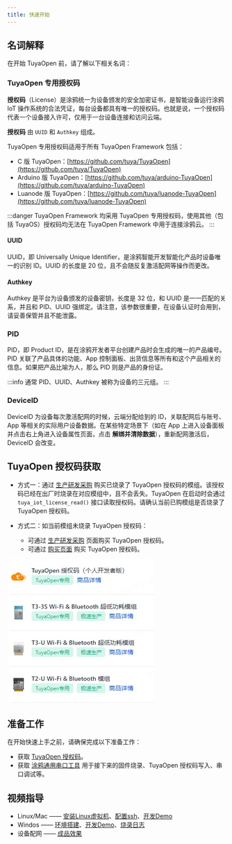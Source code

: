 ```yaml
---
title: 快速开始
---
```


## 名词解释

在开始 TuyaOpen 前，请了解以下相关名词：

### TuyaOpen 专用授权码

**授权码**（License）是涂鸦统一为设备颁发的安全加密证书，是智能设备运行涂鸦 IoT 操作系统的合法凭证，每台设备都具有唯一的授权码。也就是说，一个授权码代表一个设备接入许可，仅用于一台设备连接和访问云端。

**授权码** 由 `UUID` 和 `Authkey` 组成。

TuyaOpen 专用授权码适用于所有 TuyaOpen Framework 包括：
- C 版 TuyaOpen：[https://github.com/tuya/TuyaOpen](https://github.com/tuya/TuyaOpen)
- Arduino 版 TuyaOpen：[https://github.com/tuya/arduino-TuyaOpen](https://github.com/tuya/arduino-TuyaOpen)
- Luanode 版 TuyaOpen：[https://github.com/tuya/luanode-TuyaOpen](https://github.com/tuya/luanode-TuyaOpen)

:::danger
TuyaOpen Framework 均采用 TuyaOpen 专用授权码，使用其他（包括 TuyaOS）授权码均无法在 TuyaOpen Framework 中用于连接涂鸦云。
:::

#### UUID

UUID，即 Universally Unique Identifier，是涂鸦智能开发智能化产品时设备唯一的识别 ID。UUID 的长度是 20 位，且不会随反复激活配网等操作而更改。

#### Authkey

Authkey 是平台为设备颁发的设备密钥，长度是 32 位，和 UUID 是一一匹配的关系，并且和 PID、UUID 强绑定。请注意，该参数很重要，在设备认证时会用到，请妥善保管并且不能泄露。

### PID

PID，即 Product ID，是在涂鸦开发者平台创建产品时会生成的唯一的产品编号。PID 关联了产品具体的功能、App 控制面板、出货信息等所有和这个产品相关的信息。如果把产品比喻为人，那么 PID 则是产品的身份证。

:::info
通常 PID、UUID、Authkey 被称为设备的三元组。
:::

### DeviceID

DeviceID 为设备每次激活配网的时候，云端分配给到的 ID，关联配网后与账号、App 等相关的实际用户设备数据。在某些特定场景下（如在 App 上进入设备面板并点击右上角进入设备属性页面，点击 **解绑并清除数据**），重新配网激活后，DeviceID 会改变。


## TuyaOpen 授权码获取

- 方式一：通过 [生产研发采购](https://platform.tuya.com/purchase/index?type=6) 购买已烧录了 TuyaOpen 授权码的模组。该授权码已经在出厂时烧录在对应模组中，且不会丢失。TuyaOpen 在启动时会通过 `tuya_iot_license_read()` 接口读取授权码。请确认当前已购模组是否烧录了 TuyaOpen 授权码。

- 方式二：如当前模组未烧录 TuyaOpen 授权码：
  - 可通过 [生产研发采购](https://platform.tuya.com/purchase/index?type=6) 页面购买 TuyaOpen 授权码。
  - 可通过 [购买页面](https://item.taobao.com/item.htm?ft=t&id=911596682625&spm=a21dvs.23580594.0.0.621e2c1bzX1OIP) 购买 TuyaOpen 授权码。

![授权码](/images/zh/authorization_code.png)

## 准备工作

在开始快速上手之前，请确保完成以下准备工作：

- 获取 [TuyaOpen 授权码](#tuyaopen授权码获取)。
- 获取 [涂鸦通用串口工具](https://www.tuyaopen.ai/zh/tools/tyutool) 用于接下来的固件烧录、TuyaOpen 授权码写入、串口调试等。

## 视频指导

- Linux/Mac —— [安装Linux虚拟机](https://www.bilibili.com/video/BV1vHaPziErs/?spm_id_from=333.1387.collection.video_card.click)、[配置ssh](https://www.bilibili.com/video/BV1vHaPziErs/?spm_id_from=333.1387.collection.video_card.click)、[开发Demo](https://www.bilibili.com/video/BV1RHaPziE91/?spm_id_from=333.1387.collection.video_card.click)
- Windos —— [环境搭建](https://www.bilibili.com/video/BV1cXaPzjEaB/?spm_id_from=333.1387.collection.video_card.click)、[开发Demo](https://www.bilibili.com/video/BV1rDaPz2EXa/?spm_id_from=333.1387.collection.video_card.click)、[烧录日志](https://www.bilibili.com/video/BV1rDaPz2Ero/?spm_id_from=333.1387.collection.video_card.click)
- 设备配网 —— [成品效果](https://www.bilibili.com/video/BV1vHaPziEH5/?spm_id_from=333.1387.collection.video_card.click)
